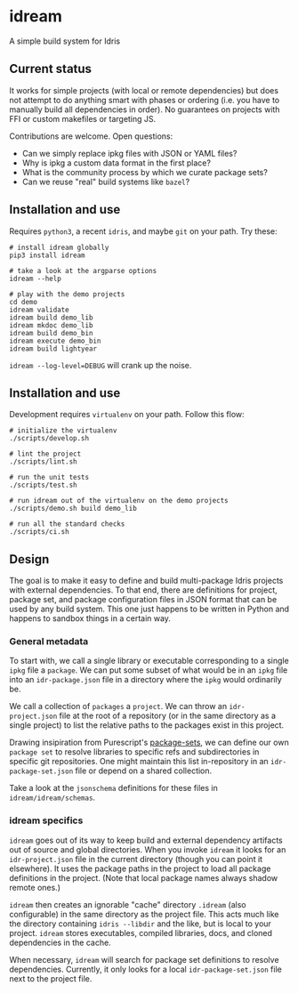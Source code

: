 # idream

A simple build system for Idris


## Current status

It works for simple projects (with local or remote dependencies) but does not
attempt to do anything smart with phases or ordering (i.e. you have to manually
build all dependencies in order). No guarantees on projects with FFI or custom
makefiles or targeting JS.

Contributions are welcome. Open questions:

* Can we simply replace ipkg files with JSON or YAML files?
* Why is ipkg a custom data format in the first place?
* What is the community process by which we curate package sets?
* Can we reuse "real" build systems like `bazel`?


## Installation and use

Requires `python3`, a recent `idris`, and maybe `git` on your path. Try these:

    # install idream globally
    pip3 install idream

    # take a look at the argparse options
    idream --help

    # play with the demo projects
    cd demo
    idream validate
    idream build demo_lib
    idream mkdoc demo_lib
    idream build demo_bin
    idream execute demo_bin
    idream build lightyear

`idream --log-level=DEBUG` will crank up the noise.


## Installation and use

Development requires `virtualenv` on your path. Follow this flow:

    # initialize the virtualenv
    ./scripts/develop.sh

    # lint the project
    ./scripts/lint.sh

    # run the unit tests
    ./scripts/test.sh

    # run idream out of the virtualenv on the demo projects
    ./scripts/demo.sh build demo_lib

    # run all the standard checks
    ./scripts/ci.sh


## Design

The goal is to make it easy to define and build multi-package Idris projects
with external dependencies. To that end, there are definitions for project,
package set, and package configuration files in JSON format that can be used
by any build system. This one just happens to be written in Python and happens
to sandbox things in a certain way.

### General metadata

To start with, we call a single library or executable corresponding to a single
`ipkg` file a `package`. We can put some subset of what would be in an `ipkg` file
into an `idr-package.json` file in a directory where the `ipkg` would ordinarily be.

We call a collection of `packages` a `project`. We can throw an `idr-project.json`
file at the root of a repository (or in the same directory as a single project)
to list the relative paths to the packages exist in this project.

Drawing insipiration from Purescript's [package-sets](https://github.com/purescript/package-sets),
we can define our own `package set` to resolve libraries to specific refs and subdirectories in
specific git repositories. One might maintain this list in-repository in an
`idr-package-set.json` file or depend on a shared collection.

Take a look at the `jsonschema` definitions for these files in `idream/idream/schemas`.

### idream specifics

`idream` goes out of its way to keep build and external dependency artifacts out
of source and global directories. When you invoke `idream` it looks for
an `idr-project.json` file in the current directory (though you can point it
elsewhere). It uses the package paths in the project to load all package
definitions in the project. (Note that local package names always shadow remote ones.)

`idream` then creates an ignorable "cache" directory `.idream` (also configurable)
in the same directory as the project file. This acts much like the directory
containing `idris --libdir` and the like, but is local to your project. `idream` stores
executables, compiled libraries, docs, and cloned dependencies in the cache.

When necessary, `idream` will search for package set definitions to resolve
dependencies. Currently, it only looks for a local `idr-package-set.json` file
next to the project file.

